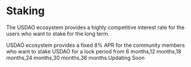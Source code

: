 # Staking

The USDAO ecosystem provides a highly competitive interest rate for the users who want to stake for the long term.

USDAO ecosystem provides a fixed 8% APR for the community members who want to stake USDAO for a lock period from 6 months,12 months,18 months,24 months,30 months,36 months.Updating Soon

